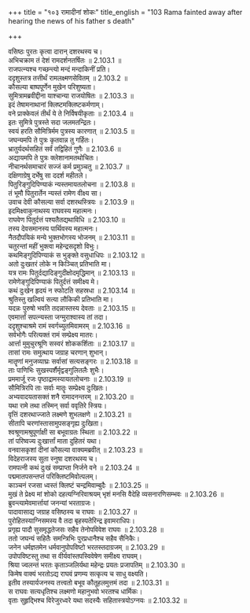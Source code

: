 +++
title = "१०३ रामादीनां शोकः"
title_english = "103 Rama fainted away after hearing the news of his father s death"

+++

वसिष्ठः पुरतः कृत्वा दारान् दशरथस्य च।  
अभिचक्राम तं देशं रामदर्शनतर्षितः ॥ 2.103.1 ॥   
राजपत्न्यश्च गच्छन्त्यो मन्दं मन्दाकिनीं प्रति।  
ददृशुस्तत्र तत्तीर्थं रामलक्ष्मणसेवितम् ॥ 2.103.2 ॥   
कौसल्या बाष्पपूर्णेन मुखेन परिशुष्यता।  
सुमित्रामब्रवीद्दीना याश्चान्या राजयोषितः ॥ 2.103.3 ॥   
इदं तेषामनाथानां क्लिष्टमक्लिष्टकर्मणाम्।  
वने प्राक्केवलं तीर्थं ये ते निर्विषयीकृताः ॥ 2.103.4 ॥   
इतः सुमित्रे पुत्रस्ते सदा जलमतन्द्रितः।  
स्वयं हरति सौमित्रिर्मम पुत्रस्य कारणात् ॥ 2.103.5 ॥   
जघन्यमपि ते पुत्रः कृतवान्न तु गर्हितः।  
भ्रातुर्यदर्थसहितं सर्वं तद्विहितं गुणैः ॥ 2.103.6 ॥   
अद्यायमपि ते पुत्रः क्लेशानामतथोचितः।  
नीचानर्थसमाचारं सज्जं कर्म प्रमुञ्चतु ॥ 2.103.7 ॥   
दक्षिणाग्रेषु दर्भेषु सा ददर्श महीतले।  
पितुरिङ्गुदिपिण्याकं न्यस्तमायतलोचना ॥ 2.103.8 ॥   
तं भूमौ पितुरार्तेन न्यस्तं रामेण वीक्ष्य सा।  
उवाच देवी कौसल्या सर्वा दशरथस्त्रियः ॥ 2.103.9 ॥   
इदमिक्ष्वाकुनाथस्य राघवस्य महात्मनः।  
राघवेण पितुर्दत्तं पश्यतैतद्यथाविधि ॥ 2.103.10 ॥   
तस्य देवसमानस्य पार्थिवस्य महात्मनः।  
नैतदौपयिकं मन्ये भुक्तभोगस्य भोजनम् ॥ 2.103.11 ॥   
चतुरन्तां महीं भुक्त्वा महेन्द्रसदृशो विभुः।  
कथमिङ्गुदिपिण्याकं स भुङ्क्ते वसुधाधिपः ॥ 2.103.12 ॥   
अतो दुःखतरं लोके न किञ्चित् प्रतिभाति मा।  
यत्र रामः पितुर्दद्यादिङ्गुदीक्षोदमृद्धिमान् ॥ 2.103.13 ॥   
रामेणेङ्गुदिपिण्याकं पितुर्दत्तं समीक्ष्य मे।  
कथं दुःखेन हृदयं न स्फोटति सहस्रधा ॥ 2.103.14 ॥   
श्रुतिस्तु खल्वियं सत्या लौकिकी प्रतिभाति मा।  
यदन्नः पुरुषो भवति तदन्नास्तस्य देवताः ॥ 2.103.15 ॥   
एवमार्त्तां सपत्न्यस्ता जग्मुराश्वास्य तां तदा।  
ददृशुश्चाश्रमे रामं स्वर्गच्युतमिवामरम् ॥ 2.103.16 ॥   
सर्वभोगैः परित्यक्तं रामं सम्प्रेक्ष्य मातरः।  
आर्त्ता मुमुचुरश्रूणि सस्वरं शोककर्शिताः ॥ 2.103.17 ॥   
तासां रामः समुत्थाय जग्राह चरणान् शुभान्।  
मातॄणां मनुजव्याघ्रः सर्वासां सत्यसङ्गरः ॥ 2.103.18 ॥   
ताः पाणिभिः सुखस्पर्शैर्मृद्वङ्गुलितलैः शुभैः।  
प्रममार्जू रजः पृष्ठाद्रामस्यायतलोचनाः ॥ 2.103.19 ॥   
सौमित्रिरपि ताः सर्वाः मातॄः सम्प्रेक्ष्य दुःखितः।  
अभ्यवादयतासक्तं शनै रामादनन्तरम् ॥ 2.103.20 ॥   
यथा रामे तथा तस्मिन् सर्वा ववृतिरे स्त्रियः।  
वृत्तिं दशरथाज्जाते लक्ष्मणे शुभलक्षणे ॥ 2.103.21 ॥   
सीतापि चरणांस्तासामुपसङ्गृह्य दुःखिता।  
श्वश्रूणामश्रुपूर्णाक्षी सा बभूवाग्रतः स्थिता ॥ 2.103.22 ॥   
तां परिष्वज्य दुःखार्त्तां माता दुहितरं यथा।  
वनवासकृशां दीनां कौसल्या वाक्यमब्रवीत् ॥ 2.103.23 ॥   
विदेहराजस्य सुता स्नुषा दशरथस्य च।  
रामपत्नी कथं दुःखं सम्प्राप्ता निर्जने वने ॥ 2.103.24 ॥   
पद्ममातपसन्तप्तं परिक्लिष्टमिवोत्पलम्।  
काञ्चनं रजसा ध्वस्तं क्लिष्टं चन्द्रमिवाम्बुदैः ॥ 2.103.25 ॥   
मुखं ते प्रेक्ष्य मां शोको दहत्यग्निरिवाश्रयम् भृशं मनसि वैदेहि व्यसनारणिसम्भवः ॥ 2.103.26 ॥   
ब्रुवन्त्यामेवमार्त्तायां जनन्यां भरताग्रजः।  
पादावासाद्य जग्राह वसिष्ठस्य च राघवः ॥ 2.103.27 ॥   
पुरोहितस्याग्निसमस्य वै तदा बृहस्पतेरिन्द्र इवामराधिपः।  
प्रगृह्य पादौ सुसमृद्धतेजसः सहैव तेनोपविवेश राघवः ॥ 2.103.28 ॥   
ततो जघन्यं सहितैः समन्त्रिभिः पुरप्रधानैश्च सहैव सैनिकैः।  
जनेन धर्मज्ञतमेन धर्मवानुपोपविष्टो भरतस्तदाग्रजम् ॥ 2.103.29 ॥   
उपोपविष्टस्तु तथा स वीर्यवांस्तपस्विवेषेण समीक्ष्य राघवम्।  
श्रिया ज्वलन्तं भरतः कृताञ्जलिर्यथा महेन्द्रः प्रयतः प्रजापतिम् ॥ 2.103.30 ॥   
किमेष वाक्यं भरतोऽद्य राघवं प्रणम्य सत्कृत्य च साधु वक्ष्यति।  
इतीव तस्यार्यजनस्य तत्त्वतो बभूव कौतूहलमुत्तमं तदा ॥ 2.103.31 ॥   
स राघवः सत्यधृतिश्च लक्ष्मणो महानुभवो भरतश्च धार्मिकः।  
वृताः सुहृद्भिश्च विरेजुरध्वरे यथा सदस्यैः सहितास्त्रयोऽग्नयः ॥ 2.103.32 ॥   
